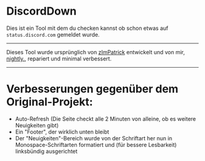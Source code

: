 # DiscordDown

Dies ist ein Tool mit dem du checken kannst ob schon etwas auf `status.discord.com` gemeldet wurde.

---

Dieses Tool wurde ursprünglich von [zImPatrick](https://github.com/zImPatrick) entwickelt und von mir, [nightly.](https://twitter.com/nightlyonie), repariert und minimal verbessert.

---

# Verbesserungen gegenüber dem Original-Projekt:

- Auto-Refresh (Die Seite checkt alle 2 Minuten von alleine, ob es weitere Neuigkeiten gibt)
- Ein "Footer", der wirklich unten bleibt
- Der "Neuigkeiten"-Bereich wurde von der Schriftart her nun in Monospace-Schriftarten formatiert und (für bessere Lesbarkeit) linksbündig ausgerichtet